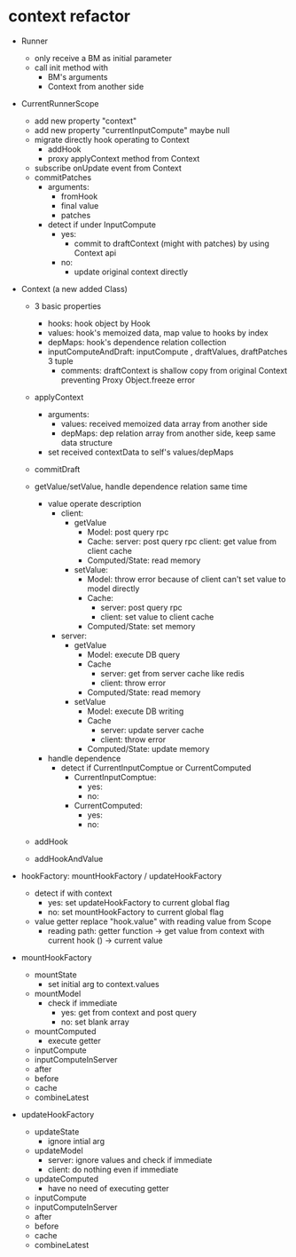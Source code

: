 # context refactor

- Runner
  - only receive a BM as initial parameter
  - call init method with
    - BM's arguments
    - Context from another side

- CurrentRunnerScope
  - add new property "context"
  - add new property "currentInputCompute" maybe null
  - migrate directly hook operating to Context
    - addHook
    - proxy applyContext method from Context
  - subscribe onUpdate event from Context
  - commitPatches
    - arguments:
      - fromHook
      - final value
      - patches
    - detect if under InputCompute
      - yes:
        - commit to draftContext (might with patches) by using Context api
      - no:
        - update original context directly

- Context (a new added Class)
  - 3 basic properties
    - hooks: hook object by Hook
    - values: hook's memoized data, map value to hooks by index
    - depMaps: hook's dependence relation collection
    - inputComputeAndDraft: inputCompute , draftValues, draftPatches 3 tuple
      - comments: draftContext is shallow copy from original Context preventing Proxy Object.freeze error
  - applyContext
    - arguments: 
      - values: received memoized data array from another side
      - depMaps: dep relation array from another side, keep same data structure
    - set received contextData to self's values/depMaps
  - commitDraft
    
  - getValue/setValue, handle dependence relation same time
    - value operate description
      - client:
        - getValue
          - Model: post query rpc
          - Cache: 
            server: post query rpc
            client: get value from client cache
          - Computed/State: read memory
        - setValue:
          - Model: throw error because of client can't set value to model directly
          - Cache:
            - server: post query rpc
            - client: set value to client cache
          - Computed/State: set memory
      - server:
        - getValue
          - Model: execute DB query
          - Cache
            - server: get from server cache like redis
            - client: throw error
          - Computed/State: read memory
        - setValue
          - Model: execute DB writing
          - Cache
            - server: update server cache
            - client: throw error
          - Computed/State: update memory
    - handle dependence
      - detect if CurrentInputComptue or CurrentComputed
        - CurrentInputComptue:
          - yes:
          - no:
        - CurrentComputed:
          - yes:
          - no:
  - addHook
  - addHookAndValue

- hookFactory: mountHookFactory / updateHookFactory
  - detect if with context
    - yes: set updateHookFactory to current global flag
    - no: set mountHookFactory to current global flag
  - value getter replace "hook.value" with reading value from Scope
    - reading path: getter function -> get value from context with current hook () -> current value

- mountHookFactory
  - mountState
    - set initial arg to context.values
  - mountModel
    - check if immediate
      - yes: get from context and post query
      - no: set blank array
  - mountComputed
    - execute getter
  - inputCompute
  - inputComputeInServer
  - after
  - before
  - cache
  - combineLatest

- updateHookFactory
  - updateState
    - ignore intial arg
  - updateModel
    - server: ignore values and check if immediate
    - client: do nothing even if immediate
  - updateComputed
    - have no need of executing getter
  - inputCompute
  - inputComputeInServer
  - after
  - before
  - cache
  - combineLatest